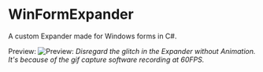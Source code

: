 # WinFormExpander
A custom Expander made for Windows forms in C#.

Preview:
![Preview:](http://i.imgur.com/puCQh6S.gif)
*Disregard the glitch in the Expander without Animation.
It's because of the gif capture software recording at 60FPS.*
